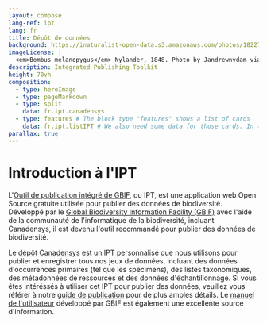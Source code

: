 ```yaml
---
layout: compose
lang-ref: ipt
lang: fr
title: Dépôt de données
background: https://inaturalist-open-data.s3.amazonaws.com/photos/182276315/original.jpg
imageLicense: |
  <em>Bombus melanopygus</em> Nylander, 1848. Photo by Jandrewnydam via [iNaturalist](https://www.gbif.org/occurrence/3712546723)
description: Integrated Publishing Toolkit 
height: 70vh
composition:
  - type: heroImage
  - type: pageMarkdown
  - type: split
    data: fr.ipt.canadensys
  - type: features # The block type "features" shows a list of cards
    data: fr.ipt.listIPT # We also need some data for those cards. In this case we refer to a yaml file in the _data folder.
parallax: true 
---
```


# Introduction à l'IPT 

L'[Outil de publication intégré de GBIF](https://github.com/gbif/ipt), ou IPT, est une application web Open Source gratuite utilisée pour publier des données de biodiversité.
Développé par le [Global Biodiversity Information Facility (GBIF)](https://www.gbif.org/) avec l'aide de la communauté de l'informatique de la biodiversité, incluant Canadensys, il est devenu l'outil recommandé pour publier des données de biodiversité. 

Le [dépôt Canadensys](https://data.canadensys.net/ipt/) est un IPT personnalisé que nous utilisons pour publier et enregistrer tous nos jeux de données, incluant des données d'occurrences primaires (tel que les spécimens), des listes taxonomiques, des métadonnées de ressources et des données d'échantillonnage. Si vous êtes intéréssés à utiliser cet IPT pour publier des données, veuillez vous référer à notre [guide de publication](/fr/publish/7-step-guide/) pour de plus amples détails. Le [manuel de l'utilisateur](https://ipt.gbif.org/manual/en/ipt/latest/) développé par GBIF est également une excellente source d'information.
